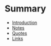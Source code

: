 # Summary

* [Introduction](README.md)
* [Notes](notes.md)
* [Quotes](quotes.md)
* [Links](links.md)

